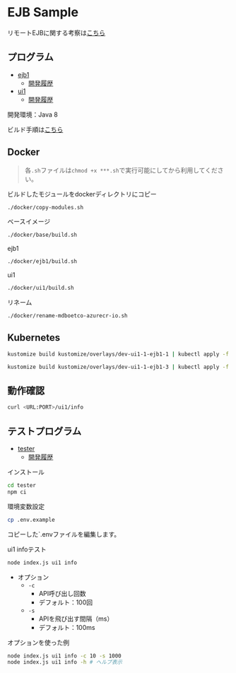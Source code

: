 <!-- omit in toc -->
# EJB Sample

リモートEJBに関する考察は[こちら](about-ejb.md)

## プログラム

- [ejb1](ejb1/)
  - [開発履歴](history-ejb1.md)
- [ui1](ui1/)
  - [開発履歴](history-ui1.md)

開発環境：Java 8

ビルド手順は[こちら](how-to-build.md)

## Docker

> 各`.sh`ファイルは`chmod +x ***.sh`で実行可能にしてから利用してください。

ビルドしたモジュールをdockerディレクトリにコピー

```bash
./docker/copy-modules.sh
```

ベースイメージ

```bash
./docker/base/build.sh
```

ejb1

```bash
./docker/ejb1/build.sh
```

ui1

```bash
./docker/ui1/build.sh
```

リネーム

```bash
./docker/rename-mdboetco-azurecr-io.sh
```

## Kubernetes

```bash
kustomize build kustomize/overlays/dev-ui1-1-ejb1-1 | kubectl apply -f -
```

```bash
kustomize build kustomize/overlays/dev-ui1-1-ejb1-3 | kubectl apply -f -
```

## 動作確認

```bash
curl <URL:PORT>/ui1/info
```

## テストプログラム

- [tester](tester/)
  - [開発履歴](history-tester.md)

インストール

```bash
cd tester
npm ci
```

環境変数設定

```bash
cp .env.example
```

コピーした`.envファイルを編集します。

ui1 infoテスト

```bash
node index.js ui1 info
```

- オプション
  - `-c`
    - API呼び出し回数
    - デフォルト：100回
  - `-s`
    - APIを飛び出す間隔（ms）
    - デフォルト：100ms

オプションを使った例

```bash
node index.js ui1 info -c 10 -s 1000
node index.js ui1 info -h # ヘルプ表示
```
